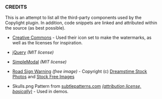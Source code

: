 ### CREDITS

This is an attempt to list all the third-party components used by the Copylight plugin.  In addition, code snippets are linked and attributed within the source (as best possible).

* [Creative Commons](http://creativecommons.org/) - Used their icon set to make the watermarks, as well as the licenses for inspiration.

* [jQuery](http://jquery.com/) *(MIT license)*

* [SimpleModal](http://www.ericmmartin.com/projects/simplemodal/) *(MIT license)*

* [Road Sign Warning](http://www.stockfreeimages.com/4973674/Road-Sign-Warning-Signal-ahe.html) *(free image)* - Copyright (c) <a href="http://www.dreamstime.com/">Dreamstime Stock Photos</a> and <a href="http://www.stockfreeimages.com/">Stock Free Images</a>

* Skulls.png Pattern from [subtlepatterns.com](http://subtlepatterns.com/) *[(attribution license, basically)](http://subtlepatterns.com/about/)* - Used in demos.